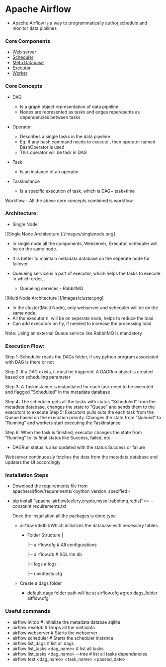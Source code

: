 # Apache Airflow
- Apache Airflow is a way to programmatically author,schedule and monitor data pipilines


### Core Components
- [Web server](/notes/webserver.ipynb)
- [Scheduler](/notes/schedular.ipynb)
- [Meta Database](/notes/database.ipynb)
- [Executor](/notes/executor.ipynb)
- [Worker](/notes/worker.ipynb)

### Core Concepts
- DAG
    * Is a graph object representation of data pipeline
    * Nodes are represented as tasks and edges reperesents as dependencies between tasks
- Operator
    
    * Describes a single tasks in the data pipeline
    * Eg: If any bash command needs to execute , then operator named BashOperator is used
    * This operator will be task in DAG

- Task
    
    * Is an instance of an operator

- TaskInstance

    * Is a specific execution of task, which is DAG+ task+time

Workflow -  All the above core concepts combined is workflow

### Architecture:

* Single Node

!(Single Node Architecture )[/images/singlenode.png]

-   In single node all the components, Webserver, Executor, scheduler will be on the same node.
- It is better to maintain metadata database on the seperate node for failover  
- Queueing service is a part of executor, which helps the tasks to execute in which order, 
    
    * Queueing services - RabbitMQ


!(Multi Node Architecture )[/images/cluster.png]

- In the cluster(Multi Node), only webserver and scheduler will be on the same node.
- All the executor n, will be on seperate node, helps to reduce the load
- Can add executors on fly, if needed to increase the processing load

Note: Using an external Queue service like RabbitMQ is mandatory

### Execution Flow:

Step 1: Scheduler reads the DAGs folder, if any python program associated with DAG is there or not

Step 2: If a DAG exists, it must be triggered. A DAGRun object is created based on scheduling parameter
    

Step 3: A Taskinstance is instantiated for each task need to be executed and flagged "Scheduled" in the metadata database

Step 4: The scheduler gets all the tasks with status "Scheduled" from the metadata database, changes the state to "Queue" and sends them to the executors to execute 
Step 5: Executors pulls outs the each task from the Queue based on the execution priority. Changes the state from "Queued" to "Running" and workers start executing the TaskInstance

Step 6: When the task is finished, executor changes the state from "Running" to its final status like Success, failed, etc. 

- DAGRun status is also updated with the status Success or failure

Webserver continuously fetches the data from the metadata database and updates the UI accordingly 



### Installation Steps

* Download the requirements file from apache/airflow/requrements/<python_version_specified>
* pip install "apache-airflow[celery,crypto,mysql,rabbitmq,redis]"==<version> -- constaint requirements.txt

    Once the installation all the packages is done,type
    
    * airflow intidb #Which initializes the database with necessary tables.
        * Folder Structure
            |
            
            |-- airflow.cfg  # All configurations
            
            |-- airflow.db # SQL lite db

            |-- logs # logs

            |-- uninttests.cfg

    * Create a dags folder
        
        * default dags folder path will be at airflow.cfg
        #grep dags_folder aitflow.cfg


### Useful commands

* airflow initdb     # Initialize the metadata databse sqllite 
* airflow resetdb    # Drops all the metadata
* airflow webserver  # Starts the webserver
* airflow scheduler  # Starts the scheduler instance
* airflow list_dags  # list all dags
* airflow list_tasks <dag_name> # list all tasks
* airflow list_tasks <dag_name> --tree # list all tasks dependencies
* airflow test <dag_name> <task_name> <passed_date>